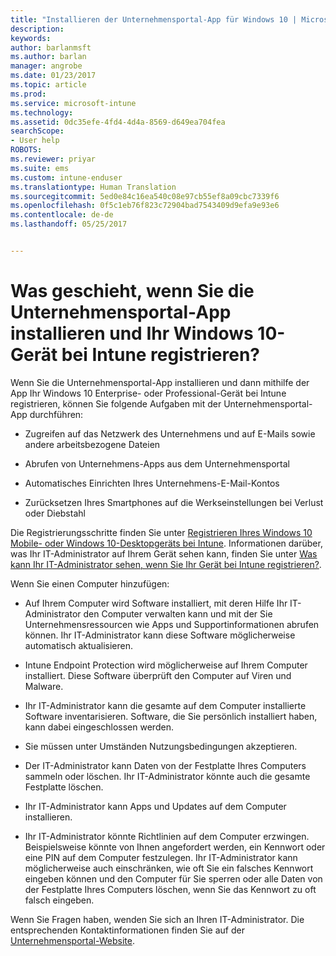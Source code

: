 ```yaml
---
title: "Installieren der Unternehmensportal-App für Windows 10 | Microsoft-Dokumentation"
description: 
keywords: 
author: barlanmsft
ms.author: barlan
manager: angrobe
ms.date: 01/23/2017
ms.topic: article
ms.prod: 
ms.service: microsoft-intune
ms.technology: 
ms.assetid: 0dc35efe-4fd4-4d4a-8569-d649ea704fea
searchScope:
- User help
ROBOTS: 
ms.reviewer: priyar
ms.suite: ems
ms.custom: intune-enduser
ms.translationtype: Human Translation
ms.sourcegitcommit: 5ed0e84c16ea540c08e97cb55ef8a09cbc7339f6
ms.openlocfilehash: 0f5c1eb76f823c72904bad7543409d9efa9e93e6
ms.contentlocale: de-de
ms.lasthandoff: 05/25/2017


---
```


# <a name="what-happens-if-you-install-the-company-portal-app-and-enroll-your-windows-10-device-in-intune"></a>Was geschieht, wenn Sie die Unternehmensportal-App installieren und Ihr Windows 10-Gerät bei Intune registrieren?

Wenn Sie die Unternehmensportal-App installieren und dann mithilfe der App Ihr Windows 10 Enterprise- oder Professional-Gerät bei Intune registrieren, können Sie folgende Aufgaben mit der Unternehmensportal-App durchführen:

-   Zugreifen auf das Netzwerk des Unternehmens und auf E-Mails sowie andere arbeitsbezogene Dateien

-   Abrufen von Unternehmens-Apps aus dem Unternehmensportal

-   Automatisches Einrichten Ihres Unternehmens-E-Mail-Kontos

-   Zurücksetzen Ihres Smartphones auf die Werkseinstellungen bei Verlust oder Diebstahl

Die Registrierungsschritte finden Sie unter [Registrieren Ihres Windows 10 Mobile- oder Windows 10-Desktopgeräts bei Intune](enroll-your-w10-phone-or-w10-pc-windows.md). Informationen darüber, was Ihr IT-Administrator auf Ihrem Gerät sehen kann, finden Sie unter [Was kann Ihr IT-Administrator sehen, wenn Sie Ihr Gerät bei Intune registrieren?](what-info-can-your-company-see-when-you-enroll-your-device-in-intune.md).

Wenn Sie einen Computer hinzufügen:

-   Auf Ihrem Computer wird Software installiert, mit deren Hilfe Ihr IT-Administrator den Computer verwalten kann und mit der Sie Unternehmensressourcen wie Apps und Supportinformationen abrufen können. Ihr IT-Administrator kann diese Software möglicherweise automatisch aktualisieren.

-   Intune Endpoint Protection wird möglicherweise auf Ihrem Computer installiert. Diese Software überprüft den Computer auf Viren und Malware.

-   Ihr IT-Administrator kann die gesamte auf dem Computer installierte Software inventarisieren. Software, die Sie persönlich installiert haben, kann dabei eingeschlossen werden.

-   Sie müssen unter Umständen Nutzungsbedingungen akzeptieren.

-   Der IT-Administrator kann Daten von der Festplatte Ihres Computers sammeln oder löschen. Ihr IT-Administrator könnte auch die gesamte Festplatte löschen.

-   Ihr IT-Administrator kann Apps und Updates auf dem Computer installieren.

-   Ihr IT-Administrator könnte Richtlinien auf dem Computer erzwingen. Beispielsweise könnte von Ihnen angefordert werden, ein Kennwort oder eine PIN auf dem Computer festzulegen. Ihr IT-Administrator kann möglicherweise auch einschränken, wie oft Sie ein falsches Kennwort eingeben können und den Computer für Sie sperren oder alle Daten von der Festplatte Ihres Computers löschen, wenn Sie das Kennwort zu oft falsch eingeben.

Wenn Sie Fragen haben, wenden Sie sich an Ihren IT-Administrator. Die entsprechenden Kontaktinformationen finden Sie auf der [Unternehmensportal-Website](https://portal.manage.microsoft.com).


